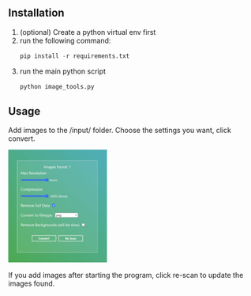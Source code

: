 ## Installation

1. (optional) Create a python virtual env first
2. run the following command:
   ```python
   pip install -r requirements.txt
   ```
3. run the main python script
   ```python
   python image_tools.py
   ```

## Usage

Add images to the /input/ folder. Choose the settings you want, click convert.

<img src="./screenshot.jpg" width="200" />

If you add images after starting the program, click re-scan to update the images found.
